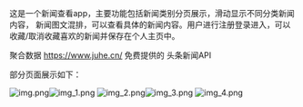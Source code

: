 

这是一个新闻查看app，主要功能包括新闻类别分页展示，滑动显示不同分类新闻内容，
新闻图文混排，可以查看具体的新闻内容。用户进行注册登录进入，可以收藏/取消收藏喜欢的新闻并保存在个人主页中。

聚合数据 https://www.juhe.cn/ 免费提供的 头条新闻API

部分页面展示如下：

![img.png](img.png)![img_1.png](img_1.png)
![img_2.png](img_2.png)![img_3.png](img_3.png)
![img_4.png](img_4.png)
